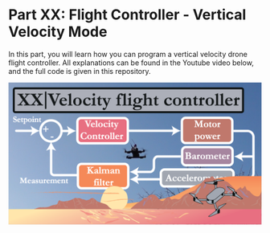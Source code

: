 # Part XX: Flight Controller - Vertical Velocity Mode

In this part, you will learn how you can program a vertical velocity drone flight controller. All explanations can be found in the Youtube video below, and the full code is given in this repository.

[![alt text](https://github.com/CarbonAeronautics/Part-XX-FlightControllerVerticalVelocityMode/blob/92acfaf54a5bcad5f9eeaeea789b98805de944b1/THUMBNAIL_YOUTUBE.png?raw=true)](https://www.youtube.com/watch?v=Yz1UyzWjsYE)
